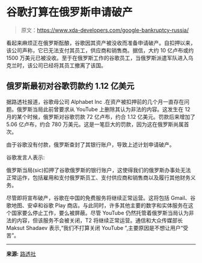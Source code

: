 # 谷歌打算在俄罗斯申请破产

> 原文：<https://www.xda-developers.com/google-bankruptcy-russia/>

看起来麻烦正在俄罗斯酝酿，谷歌因其资产被没收而准备申请破产。自扣押以来，该公司声称，它已无法支付其员工，供应商和销售商。据信，大约 10 亿卢布或约 1500 万美元已被没收。至于在俄罗斯工作的谷歌员工，当俄罗斯派遣军队进入乌克兰时，该公司已经将其员工撤离了该国。

## 俄罗斯最初对谷歌罚款约 1.12 亿美元

据路透社报道，谷歌母公司 Alphabet Inc .在资产被扣押前的几个月一直存在问题。俄罗斯当局此前曾要求从 YouTube 上删除其认为非法的内容。这发生在 12 月的某个时候，俄罗斯对谷歌罚款 72 亿卢布，约合 1.12 亿美元。罚款后来增加了 5.06 亿卢布，约合 780 万美元。这是一笔巨大的罚款，因为这在俄罗斯尚属首次。

由于谷歌没有付款，俄罗斯查封了其银行账户，导致上述计划申请破产。

谷歌发言人表示:

俄罗斯当局(sic)扣押了谷歌俄罗斯的银行账户，这使得我们的俄罗斯办事处无法正常运作，包括雇用和支付俄罗斯员工、支付供应商和销售商以及履行其他财务义务。

尽管即将宣布破产，谷歌在中国的免费服务将继续正常运营。这将包括 Gmail、谷歌地图、安卓和谷歌 Play 商店。与此同时，许多其他主要的数字和实体服务在这个国家要么停止工作，要么被屏蔽。尽管 YouTube 仍然托管着俄罗斯当局认为非法的内容，但该服务不会被关闭，T2 将继续正常运营。通信和大众传媒部长 Maksut Shadaev 表示,“我们不打算关闭 YouTube ”,主要原因是不想让用户“受苦”。

* * *

**来源:** [路透社](https://www.reuters.com/markets/europe/googles-russian-subsidiary-files-bankruptcy-document-2022-05-18/)